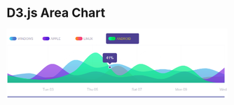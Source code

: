 <p align="center">
  <h1>D3.js Area Chart</h1>
</p>


<img src="https://github.com/skyroot1000/d3js-area-chart/blob/master/Untitled.png?raw=true" width="800" alt="Built with AngularDart">
